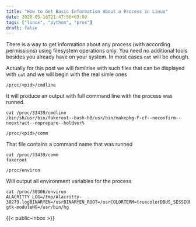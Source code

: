 ```yaml
---
title: "How to Get Basic Information About a Process in Linux"
date: 2020-05-16T21:47:56+03:00
tags: ["linux", "python", "proc"]
draft: false
---
```



There is a way to get information about any process (with according permissions) using filesystem operations only. You need no additional tools besides you already have on your system. In most cases `cat` will be ehough.

Actually for this post we will familrise with such files that can be displayed with `cat` and we will begin with the real simle ones

`/proc/<pid>/cmdline`

It will produce an output with full command line with the process was runned.

```
cat /proc/33439/cmdline
/bin/sh/usr/bin/fakeroot--bash-hB/usr/bin/makepkg-F-cf--noconfirm--noextract--noprepare--holdver%
```

`/proc/<pid>/comm`

That file contains a command name that was runned

```
cat /proc/33439/comm
fakeroot
```

`/proc/environ`

Will output all environment variables for the process


```
cat /proc/30306/environ
ALACRITTY_LOG=/tmp/Alacritty-30279.logBINARYEN=/usrBINARYEN_ROOT=/usrCOLORTERM=truecolorDBUS_SESSION_BUS_ADDRESS=unix:path=/run/user/1000/busDISPLAY=:0.0GTK_MODULES=canberra-gtk-moduleHG=/usr/bin/hg
```


{{< public-inbox \>}}
